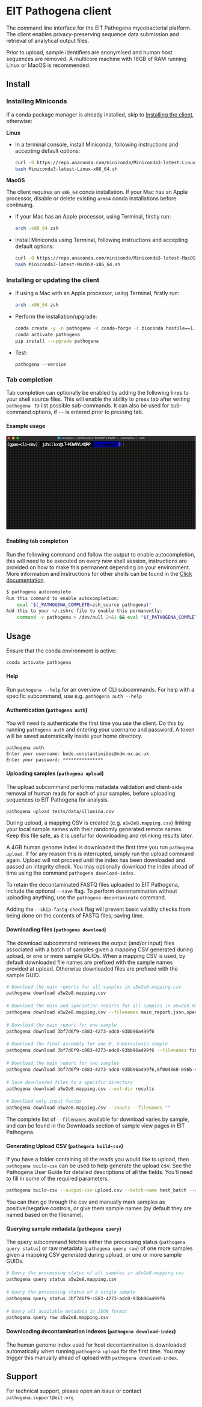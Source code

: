 # EIT Pathogena client

The command line interface for the EIT Pathogena mycobacterial platform. The client enables privacy-preserving sequence
data submission and retrieval of analytical output files. 

Prior to upload, sample identifiers are anonymised and human host sequences are removed. A multicore machine with 16GB 
of RAM running Linux or MacOS is recommended.

## Install

### Installing Miniconda

If a conda package manager is already installed, skip to [Installing the client](#installing-or-updating-the-client), otherwise:

**Linux**

- In a terminal console, install Miniconda, following instructions and accepting default options:
  ```bash
  curl -O https://repo.anaconda.com/miniconda/Miniconda3-latest-Linux-x86_64.sh
  bash Miniconda3-latest-Linux-x86_64.sh
  ```

**MacOS**

The client requires an `x86_64` conda installation. If your Mac has an Apple processor, disable or delete existing
`arm64` conda installations before continuing.

- If your Mac has an Apple processor, using Terminal, firstly run:
  ```bash
  arch -x86_64 zsh
  ```
- Install Miniconda using Terminal, following instructions and accepting default options:
  ```bash
  curl -O https://repo.anaconda.com/miniconda/Miniconda3-latest-MacOSX-x86_64.sh
  bash Miniconda3-latest-MacOSX-x86_64.sh
  ```



### Installing or updating the client

- If using a Mac with an Apple processor, using Terminal, firstly run:

  ```bash
  arch -x86_64 zsh
  ```

- Perform the installation/upgrade:
  ```bash
  conda create -y -n pathogena -c conda-forge -c bioconda hostile==1.1.0
  conda activate pathogena
  pip install --upgrade pathogena
  ```

- Test:
  ```
  pathogena --version
  ```

### Tab completion

Tab completion can optionally be enabled by adding the following lines to your shell source files. 
This will enable the ability to press tab after writing `pathogena ` to list possible sub-commands. It can also be used
for sub-command options, if `--` is entered prior to pressing tab.

#### Example usage

![tab-complete.png](src/assets/tab-complete.gif)

#### Enabling tab completion

Run the following command and follow the output to enable autocompletion, this will need to be executed
on every new shell session, instructions are provided on how to make this permanent depending on your
environment. More information and instructions for other shells can be found in the 
[Click documentation](https://click.palletsprojects.com/en/8.1.x/shell-completion/).

```bash
$ pathogena autocomplete
Run this command to enable autocompletion:
    eval "$(_PATHOGENA_COMPLETE=zsh_source pathogena)"
Add this to your ~/.zshrc file to enable this permanently:
    command -v pathogena > /dev/null 2>&1 && eval "$(_PATHOGENA_COMPLETE=zsh_source pathogena)"
```


## Usage

Ensure that the conda environment is active:

```bash
conda activate pathogena
```



#### Help

Run `pathogena --help` for an overview of CLI subcommands. For help with a specific subcommand, use e.g. 
`pathogena auth --help`


#### Authentication (`pathogena auth`)

You will need to authenticate the first time you use the client. Do this by running `pathogena auth` and entering your 
username and password. A token will be saved automatically inside your home directory.

```
pathogena auth
Enter your username: bede.constantinides@ndm.ox.ac.uk
Enter your password: ***************
```



#### Uploading samples (`pathogena upload`)

The upload subcommand performs metadata validation and client-side removal of human reads for each of your samples, 
before uploading sequences to EIT Pathogena for analysis.

```bash
pathogena upload tests/data/illumina.csv
```

During upload, a mapping CSV is created (e.g. `a5w2e8.mapping.csv`) linking your local sample names with their randomly
generated remote names. Keep this file safe, as it is useful for downloading and relinking results later.

A 4GB human genome index is downloaded the first time you run `pathogena upload`. If for any reason this is interrupted,
simply run the upload command again. Upload will not proceed until the index has been downloaded and passed an integrity
check. You may optionally download the index ahead of time using the command `pathogena download-index`.

To retain the decontaminated FASTQ files uploaded to EIT Pathogena, include the optional `--save` flag. To perform 
decontamination without uploading anything, use the `pathogena decontaminate` command.

Adding the `--skip-fastq-check` flag will prevent basic validity checks from being done on the contents of FASTQ files,
saving time.


#### Downloading files (`pathogena download`)

The download subcommand retrieves the output (and/or input) files associated with a batch of samples given a mapping CSV
generated during upload, or one or more sample GUIDs. When a mapping CSV is used, by default downloaded file names are
prefixed with the sample names provided at upload. Otherwise downloaded files are prefixed with the sample GUID.

```bash
# Download the main reports for all samples in a5w2e8.mapping.csv
pathogena download a5w2e8.mapping.csv

# Download the main and speciation reports for all samples in a5w2e8.mapping.csv
pathogena download a5w2e8.mapping.csv --filenames main_report.json,speciation_report.json

# Download the main report for one sample
pathogena download 3bf7d6f9-c883-4273-adc0-93bb96a499f6

# Download the final assembly for one M. tuberculosis sample
pathogena download 3bf7d6f9-c883-4273-adc0-93bb96a499f6 --filenames final.fasta

# Download the main report for two samples
pathogena download 3bf7d6f9-c883-4273-adc0-93bb96a499f6,6f004868-096b-4587-9d50-b13e09d01882

# Save downloaded files to a specific directory
pathogena download a5w2e8.mapping.csv --out-dir results

# Download only input fastqs
pathogena download a5w2e8.mapping.csv --inputs --filenames ""
```

The complete list of `--filenames` available for download varies by sample, and can be found in the Downloads section of
sample view pages in EIT Pathogena.


#### Generating Upload CSV (`pathogena build-csv`)

If you have a folder containing all the reads you would like to upload, then `pathogena build-csv` can be used to help
generate the upload csv. See the Pathogena User Guide for detailed descriptions of all the fields.
You'll need to fill in some of the required parameters.

```bash
pathogena build-csv --output-csv upload.csv --batch-name test_batch --collection-date 2024-04-15 --country GBR --max-batch-size 25 my_folder
```

You can then go through the csv and manually mark samples as positive/negative controls, or give them sample names
(by default they are named based on the filename).


#### Querying sample metadata (`pathogena query`)

The query subcommand fetches either the processing status (`pathogena query status`) or raw metadata 
(`pathogena query raw`) of one more samples given a mapping CSV generated during upload, or one or more sample GUIDs.

```bash
# Query the processing status of all samples in a5w2e8.mapping.csv
pathogena query status a5w2e8.mapping.csv

# Query the processing status of a single sample
pathogena query status 3bf7d6f9-c883-4273-adc0-93bb96a499f6

# Query all available metadata in JSON format
pathogena query raw a5w2e8.mapping.csv
```



#### Downloading decontamination indexes (`pathogena download-index`)

The human genome index used for host decontamination is downloaded automatically when running `pathogena upload`
for the first time. You may trigger this manually ahead of upload with `pathogena download-index`.



## Support

For technical support, please open an issue or contact `pathogena.support@eit.org`
